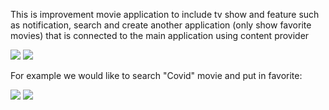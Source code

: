 This is improvement movie application to include tv show and feature such as notification, search and create another application (only show favorite movies) that is connected to the main application using content provider

![](Movie1%5B1%5D.jpg)
![](Movie2%5B1%5D.jpg)

For example we would like to search "Covid" movie and put in favorite:

![](detail.jpg)
![](favorite.jpg)

